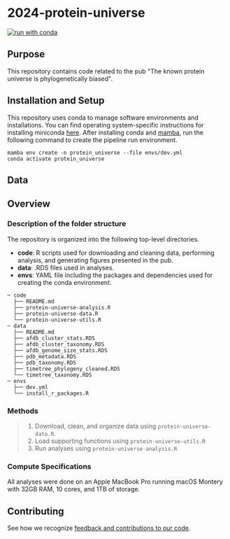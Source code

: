 # 2024-protein-universe

[![run with conda](http://img.shields.io/badge/run%20with-conda-3EB049?labelColor=000000&logo=anaconda)](https://docs.conda.io/projects/miniconda/en/latest/)

## Purpose

This repository contains code related to the pub "The known protein universe is phylogenetically biased".

## Installation and Setup

This repository uses conda to manage software environments and installations. You can find operating system-specific instructions for installing miniconda [here](https://docs.conda.io/projects/miniconda/en/latest/). After installing conda and [mamba](https://mamba.readthedocs.io/en/latest/), run the following command to create the pipeline run environment.

```{bash}
mamba env create -n protein_universe --file envs/dev.yml
conda activate protein_universe
```

## Data



## Overview

### Description of the folder structure

The repository is organized into the following top-level directories.

* **code**:
  R scripts used for downloading and cleaning data, performing analysis, and generating figures presented in the pub.
* **data**:
 .RDS files used in analyses.
* **envs**:
  YAML file including the packages and dependencies used for creating the conda environment.

```
─ code
  ├── README.md
  ├── protein-universe-analysis.R
  ├── protein-universe-data.R
  └── protein-universe-utils.R
─ data
  ├── README.md
  ├── afdb_cluster_stats.RDS
  ├── afdb_cluster_taxonomy.RDS
  ├── afdb_genome_size_stats.RDS
  ├── pdb_metadata.RDS
  ├── pdb_taxonomy.RDS
  ├── timetree_phylogeny_cleaned.RDS
  └── timetree_taxonomy.RDS
─ envs
  ├── dev.yml
  └── install_r_packages.R
```

### Methods

> 1. Download, clean, and organize data using `protein-universe-data.R`.
> 2. Load supporting functions using `protein-universe-utils.R`
> 3. Run analyses using `protein-universe-analysis.R`

### Compute Specifications

All analyses were done on an Apple MacBook Pro running macOS Montery with 32GB RAM, 10 cores, and 1TB of storage.

## Contributing

See how we recognize [feedback and contributions to our code](https://github.com/Arcadia-Science/arcadia-software-handbook/blob/main/guides-and-standards/guide-credit-for-contributions.md).
